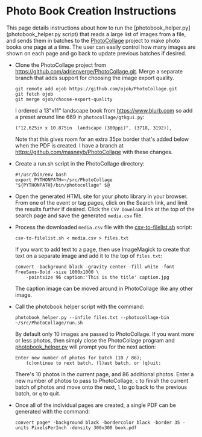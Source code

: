 # Photo Book Creation Instructions

This page details instructions about how to run the
[photobook_helper.py](photobook_helper.py script) that reads a large list of images from a file,
and sends them in batches to the
[PhotoCollage](https://github.com/adrienverge/PhotoCollage.git) project to make photo books one
page at a time. The user can easily control how many images are shown on each page and go back
to update previous batches if desired.

- Clone the PhotoCollage project from <https://github.com/adrienverge/PhotoCollage.git>. Merge
  a separate branch that adds support for choosing the image export quality.

      git remote add ojob https://github.com/ojob/PhotoCollage.git
      git fetch ojob
      git merge ojob/choose-export-quality

  I ordered a 13"x11" landscape book from <https://www.blurb.com> so add a preset around line 669
  in `photocollage/gtkgui.py`:

      ("12.625in x 10.875in  landscape (300ppi)", (3718, 3192)),

  Note that this gives room for an extra 35px border that's added below when the PDF is created.
  I have a branch at <https://github.com/masneyb/PhotoCollage> with these changes.

- Create a run.sh script in the PhotoCollage directory:

      #!/usr/bin/env bash
      export PYTHONPATH=~/src/PhotoCollage
      "${PYTHONPATH}/bin/photocollage" $@

- Open the generated HTML site for your photo library in your browser. From one of the event
  or tag pages, click on the Search link, and limit the results further if desired. Click the
  `CSV Download` link at the top of the search page and save the generated `media.csv` file.

- Process the downloaded `media.csv` file with the [csv-to-filelist.sh](csv-to-filelist.sh) script:

      csv-to-filelist.sh < media.csv > files.txt

  If you want to add text to a page, then use ImageMagick to create that text on a separate image
  and add it to the top of `files.txt`:

      convert -background black -gravity center -fill white -font FreeSans-Bold -size 1000x1000 \
          -pointsize 96 caption:'This is the title' caption.jpg

  The caption image can be moved around in PhotoCollage like any other image.

- Call the photobook helper script with the command:

      photobook_helper.py --infile files.txt --photocollage-bin ~/src/PhotoCollage/run.sh

  By default only 10 images are passed to PhotoCollage. If you want more or less photos, then
  simply close the PhotoCollage program and [photobook_helper.py](photobook_helper.py) will
  prompt you for the next action:

      Enter new number of photos for batch (10 / 86);
          (c)ontinue to next batch, (l)ast batch, or (q)uit: 

  There's 10 photos in the current page, and 86 additional photos. Enter a new number of photos
  to pass to PhotoCollage, `c` to finish the current batch of photos and move onto the next,
  `l` to go back to the previous batch, or `q` to quit.

- Once all of the individual pages are created, a single PDF can be generated with the command:

      convert page* -background black -bordercolor black -border 35 -units PixelsPerInch -density 300x300 book.pdf
